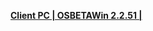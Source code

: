 **[Client PC | OSBETAWin 2.2.51 |  ](https://autopatchos.starrails.com/client/Beta/20240501125700_dUBAjS7YiX9nF7mJ/StarRail_2.2.51.zip)**